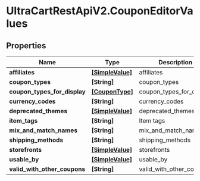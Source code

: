 # UltraCartRestApiV2.CouponEditorValues

## Properties
Name | Type | Description | Notes
------------ | ------------- | ------------- | -------------
**affiliates** | [**[SimpleValue]**](SimpleValue.md) | affiliates | [optional] 
**coupon_types** | **[String]** | coupon_types | [optional] 
**coupon_types_for_display** | [**[CouponType]**](CouponType.md) | coupon_types_for_display | [optional] 
**currency_codes** | **[String]** | currency_codes | [optional] 
**deprecated_themes** | [**[SimpleValue]**](SimpleValue.md) | deprecated_themes | [optional] 
**item_tags** | **[String]** | Item tags | [optional] 
**mix_and_match_names** | **[String]** | mix_and_match_names | [optional] 
**shipping_methods** | **[String]** | shipping_methods | [optional] 
**storefronts** | [**[SimpleValue]**](SimpleValue.md) | storefronts | [optional] 
**usable_by** | [**[SimpleValue]**](SimpleValue.md) | usable_by | [optional] 
**valid_with_other_coupons** | **[String]** | valid_with_other_coupons | [optional] 


